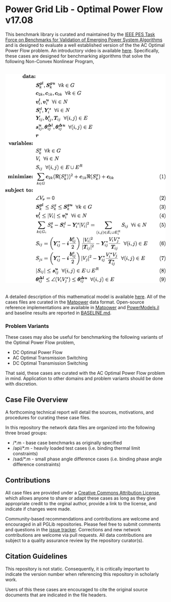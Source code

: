 # Power Grid Lib - Optimal Power Flow v17.08

This benchmark library is curated and maintained by the [IEEE PES Task Force on Benchmarks for Validation of Emerging Power System Algorithms](https://power-grid-lib.github.io/) and is designed to evaluate a well established version of the the AC Optimal Power Flow problem.  An introductory video is available [here](https://youtu.be/fC3hzddCJ2c). Specifically, these cases are designed for benchmarking algorithms that solve the following Non-Convex Nonlinear Program,

&nbsp;
![The Mathematical Model of the Optimal Power Flow Problem](MODEL.png?raw=true "Optional Title")
&nbsp;

A detailed description of this mathematical model is available [here](https://arxiv.org/abs/1502.07847).  All of the cases files are curated in the [Matpower](http://www.pserc.cornell.edu/matpower) data format.  Open-source reference implementations are available in [Matpower](http://www.pserc.cornell.edu/matpower) and [PowerModels.jl](https://github.com/lanl-ansi/PowerModels.jl) and baseline results are reported in [BASELINE.md](BASELINE.md).

### Problem Variants

These cases may also be useful for benchmarking the following variants of the Optimal Power Flow problem,
* DC Optimal Power Flow
* AC Optimal Transmission Switching
* DC Optimal Transmission Switching

That said, these cases are curated with the AC Optimal Power Flow problem in mind.  Application to other domains and problem variants should be done with discretion.

## Case File Overview

A forthcoming technical report will detail the sources, motivations, and procedures for curating these case files.

In this repository the network data files are organized into the following three broad groups:

* /*.m - base case benchmarks as originally specified
* /api/*.m - heavily loaded test cases (i.e. binding thermal limit constraints)
* /sad/*.m - small phase angle difference cases (i.e. binding phase angle difference constraints)

## Contributions

All case files are provided under a [Creative Commons Attribution License](http://creativecommons.org/licenses/by/4.0/), which allows anyone to share or adapt these cases as long as they give appropriate credit to the orginal author, provide a link to the license, and indicate if changes were made.

Community-based recommendations and contributions are welcome and encouraged in all PGLib repositories. Please feel free to submit comments and questions in the [issue tracker](https://github.com/power-grid-lib/pglib-opf/issues).  Corrections and new network contributions are welcome via pull requests.  All data contributions are subject to a quality assurance review by the repository curator(s).

## Citation Guidelines

This repository is not static.  Consequently, it is critically important to indicate the version number when referencing this repository in scholarly work.

Users of this these cases are encouraged to cite the original source documents that are indicated in the file headers.
